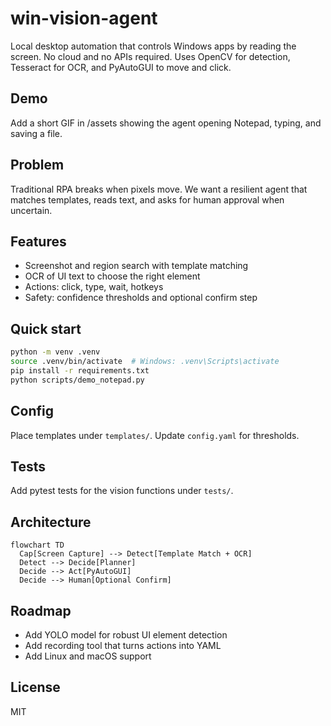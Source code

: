 # win-vision-agent

Local desktop automation that controls Windows apps by reading the screen. No cloud and no APIs required. Uses OpenCV for detection, Tesseract for OCR, and PyAutoGUI to move and click.

## Demo
Add a short GIF in /assets showing the agent opening Notepad, typing, and saving a file.

## Problem
Traditional RPA breaks when pixels move. We want a resilient agent that matches templates, reads text, and asks for human approval when uncertain.

## Features
- Screenshot and region search with template matching
- OCR of UI text to choose the right element
- Actions: click, type, wait, hotkeys
- Safety: confidence thresholds and optional confirm step

## Quick start
```bash
python -m venv .venv
source .venv/bin/activate  # Windows: .venv\Scripts\activate
pip install -r requirements.txt
python scripts/demo_notepad.py
```

## Config
Place templates under `templates/`. Update `config.yaml` for thresholds.

## Tests
Add pytest tests for the vision functions under `tests/`.

## Architecture
```mermaid
flowchart TD
  Cap[Screen Capture] --> Detect[Template Match + OCR]
  Detect --> Decide[Planner]
  Decide --> Act[PyAutoGUI]
  Decide --> Human[Optional Confirm]
```

## Roadmap
- Add YOLO model for robust UI element detection
- Add recording tool that turns actions into YAML
- Add Linux and macOS support

## License
MIT
